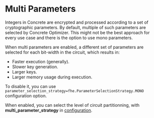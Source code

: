 # Multi Parameters

Integers in Concrete are encrypted and processed according to a set of cryptographic parameters. By default, multiple of such parameters are selected by Concrete Optimizer. This might not be the best approach for every use case and there is the option to use mono parameters.

When multi parameters are enabled, a different set of parameters are selected for each bit-width in the circuit, which results in:
- Faster execution (generally).
- Slower key generation.
- Larger keys.
- Larger memory usage during execution.

To disable it, you can use `parameter_selection_strategy=fhe.ParameterSelectionStrategy.MONO` configuration option.

When enabled, you can select the level of circuit partitionning, with **multi\_parameter\_strategy** in [configuration](../howto/configure.md#options).
